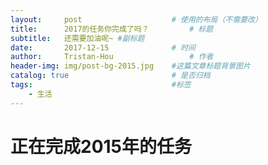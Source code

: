 ```yaml
---
layout:     post                    # 使用的布局（不需要改）
title:      2017的任务你完成了吗？         # 标题 
subtitle:   还需要加油呢~ #副标题
date:       2017-12-15              # 时间
author:     Tristan-Hou                 # 作者
header-img: img/post-bg-2015.jpg    #这篇文章标题背景图片
catalog: true                       # 是否归档
tags:                               #标签
    - 生活
---
```


# 正在完成2015年的任务
